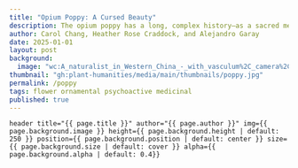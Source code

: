 ```yaml
---
title: "Opium Poppy: A Cursed Beauty"
description: The opium poppy has a long, complex history—as a sacred medicinal plant, a source of artistic inspiration, and a driver of addiction and conflict. This story traces its journey from ancient ritual use to modern controversy, revealing shifting perceptions of the poppy as both a symbol of beauty and a global blight.
author: Carol Chang, Heather Rose Craddock, and Alejandro Garay
date: 2025-01-01
layout: post
background:
  image: "wc:A_naturalist_in_Western_China_-_with_vasculum%2C_camera%2C_and_gun%2C_being_some_account_of_eleven_year%27s_travel%2C_exploration%2C_and_observation_in_the_more_remote_parts_of_the_flowery_kingdom%3B_%281913%29_%2814782677905%29.jpg"
thumbnail: "gh:plant-humanities/media/main/thumbnails/poppy.jpg"
permalink: /poppy
tags: flower ornamental psychoactive medicinal
published: true
---
```


`header title="{{ page.title }}" author="{{ page.author }}" img={{ page.background.image }} height={{ page.background.height | default: 250 }} position={{ page.background.position | default: center }} size={{ page.background.size | default: cover }} alpha={{ page.background.alpha | default: 0.4}}`

